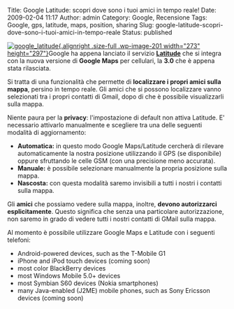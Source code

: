 Title: Google Latitude: scopri dove sono i tuoi amici in tempo reale!
Date: 2009-02-04 11:17
Author: admin
Category: Google, Recensione
Tags: Google, gps, latitude, maps, position, sharing
Slug: google-latitude-scopri-dove-sono-i-tuoi-amici-in-tempo-reale
Status: published

[![](http://www.andreagrandi.it/wp-content/uploads/2009/02/google_latitude.jpg "google_latitude"){.alignright
.size-full .wp-image-201 width="273"
height="297"}](http://www.andreagrandi.it/wp-content/uploads/2009/02/google_latitude.jpg)Google
ha appena lanciato il servizio
[**Latitude**](http://www.google.com/latitude) che si integra con la
nuova versione di **Google Maps** per cellulari, la **3.0** che è appena
stata rilasciata.

Si tratta di una funzionalità che permette di **localizzare i propri
amici sulla mappa**, persino in tempo reale. Gli amici che si possono
localizzare vanno selezionati tra i propri contatti di Gmail, dopo di
che è possibile visualizzarli sulla mappa.

Niente paura per la **privacy**: l'impostazione di default non attiva
Latitude. E' necessario attivarlo manualmente e scegliere tra una delle
seguenti modalità di aggiornamento:

-   **Automatica:** in questo modo Google Maps/Latitude cercherà di
    rilevare automaticamente la nostra posizione utilizzando il GPS (se
    disponibile) oppure sfruttando le celle GSM (con una precisione meno
    accurata).
-   **Manuale:** è possibile selezionare manualmente la propria
    posizione sulla mappa.
-   **Nascosta:** con questa modalità saremo invisibili a tutti i nostri
    i contatti sulla mappa.

Gli **amici** che possiamo vedere sulla mappa, inoltre, **devono
autorizzarci esplicitamente**. Questo significa che senza una
particolare autorizzazione, non saremo in grado di vedere tutti i nostri
contatti di GMail sulla mappa.

Al momento è possibile utilizzare Google Maps e Latitude con i seguenti
telefoni:

-   Android-powered devices, such as the T-Mobile G1
-   iPhone and iPod touch devices (coming soon)
-   most color BlackBerry devices
-   most Windows Mobile 5.0+ devices
-   most Symbian S60 devices (Nokia smartphones)
-   many Java-enabled (J2ME) mobile phones, such as Sony Ericsson
    devices (coming soon)


